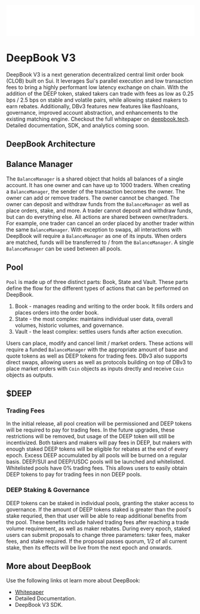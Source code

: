 ![image info](./DeepBook_Logo_White.png)
# DeepBook V3
DeepBook V3 is a next generation decentralized central limit order book (CLOB) built on Sui. It leverages Sui's parallel execution and low transaction fees to bring a highly performant low latency exchange on chain. With the addition of the DEEP token, staked takers can trade with fees as low as 0.25 bps / 2.5 bps on stable and volatile pairs, while allowing staked makers to earn rebates. Additionally, DBv3 features new features like flashloans, governance, improved account abstraction, and enhancements to the existing matching engine. Checkout the full whitepaper on [deepbook.tech](https://deepbook.tech). Detailed documentation, SDK, and analytics coming soon.
## DeepBook Architecture

## Balance Manager
The `BalanceManager` is a shared object that holds all balances of a single account. It has one owner and can have up to 1000 traders. When creating a `BalanceManager`, the sender of the transaction becomes the owner. The owner can add or remove traders. The owner cannot be changed.
The owner can deposit and withdraw funds from the `BalanceManager` as well as place orders, stake, and more. A trader cannot deposit and withdraw funds, but can do everything else. All actions are shared between owner/traders. For example, one trader can cancel an order placed by another trader within the same `BalanceManager`.
With exception to swaps, all interactions with DeepBook will require a `BalanceManager` as one of its inputs. When orders are matched, funds will be transferred to / from the `BalanceManager`. A single `BalanceManager` can be used between all pools.
## Pool
`Pool` is made up of three distinct parts: Book, State and Vault. These parts define the flow for the different types of actions that can be performed on DeepBook. 
 1. Book - manages reading and writing to the order book. It fills orders and places orders into the order book.
 2. State - the most complex: maintains individual user data, overall volumes, historic volumes, and governance.
 3. Vault - the least complex: settles users funds after action execution.

Users can place, modify and cancel limit / market orders. These actions will require a funded `BalanceManager` with the appropriate amount of base and quote tokens as well as DEEP tokens for trading fees. DBv3 also supports direct swaps, allowing users as well as protocols building on top of DBv3 to place market orders with `Coin` objects as inputs drectly and receive `Coin` objects as outputs.
## $DEEP
### Trading Fees
In the initial release, all pool creation will be permissioned and DEEP tokens will be required to pay for trading fees. In the future upgrades, these restrictions will be removed, but usage of the DEEP token will still be incentivized. Both takers and makers will pay fees in DEEP, but makers with enough staked DEEP tokens will be eligible for rebates at the end of every epoch. Excess DEEP accumulated by all pools will be burned on a regular basis.
DEEP/SUI and DEEP/USDC pools will be launched and whitelisted. Whitelisted pools have 0% trading fees. This allows users to easily obtain DEEP tokens to pay for trading fees in non DEEP pools. 
### DEEP Staking & Governance
DEEP tokens can be staked in individual pools, granting the staker access to governance. If the amount of DEEP tokens staked is greater than the pool's stake requried, then that user will be able to reap additional benefits from the pool. These benefits include halved trading fees after reaching a trade volume requirement, as well as maker rebates. During every epoch, staked users can submit proposals to change three parameters: taker fees, maker fees, and stake required. If the proposal passes quorum, 1/2 of all current stake, then its effects will be live from the next epoch and onwards.
## More about DeepBook
Use the following links ot learn more about DeepBook:
* [Whitepaper](https://cdn.prod.website-files.com/65fdccb65290aeb1c597b611/66059b44041261e3fe4a330d_deepbook_whitepaper.pdf)
* Detailed Documentation.
* DeepBook V3 SDK.
